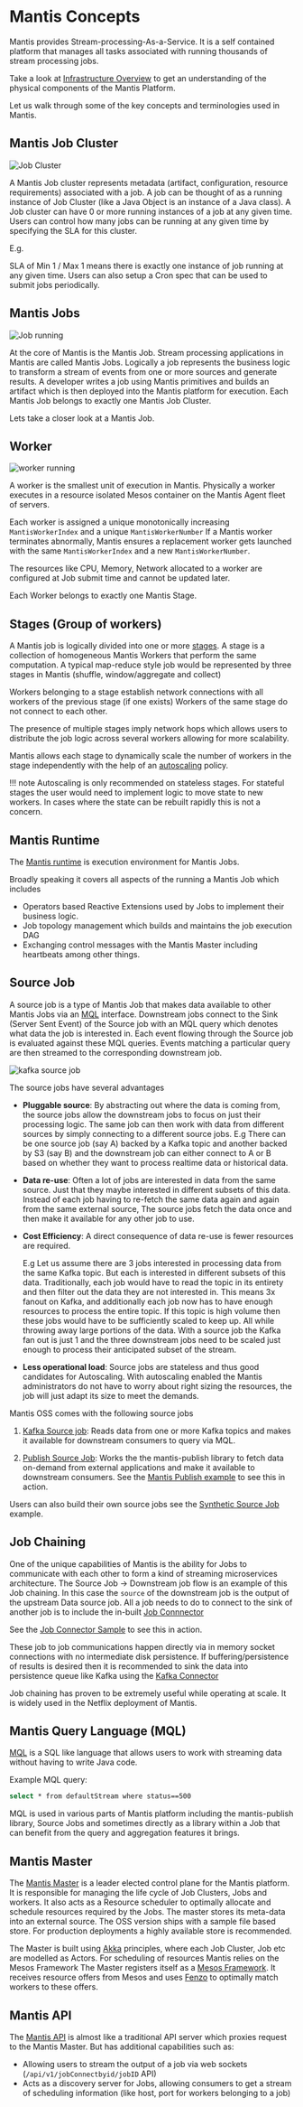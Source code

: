 # Mantis Concepts

Mantis provides Stream-processing-As-a-Service. It is a self contained platform that manages all tasks associated
with running thousands of stream processing jobs. 

Take a look at [Infrastructure Overview](../internals/infrastructure.md) to get an understanding of the physical components
of the Mantis Platform.
 
Let us walk through some of the key concepts and terminologies used in Mantis.

## Mantis Job Cluster

![Job Cluster](../images/sharedmresourcecluster.png)

A Mantis Job cluster represents metadata (artifact, configuration, resource requirements) associated with a job.
A job can be thought of as a running instance of Job Cluster (like a Java Object is an instance of a Java class).
A Job cluster can have 0 or more running instances of a job at any given time. 
Users can control how many jobs can be running at any given time by specifying the SLA for this cluster. 

E.g.

SLA of Min 1 / Max 1 means there is exactly one instance of job running at any given time.
Users can also setup a Cron spec that can be used to submit jobs periodically.

## Mantis Jobs

![Job running](../images/sine_job_running.png)

At the core of Mantis is the Mantis Job.
Stream processing applications in Mantis are called Mantis Jobs. 
Logically a job represents the business logic to transform a stream of events from one or more sources and generate results.
A developer writes a job using Mantis primitives and builds an artifact which is then deployed into the Mantis platform for
execution. 
Each Mantis Job belongs to exactly one Mantis Job Cluster.

Lets take a closer look at a Mantis Job.

## Worker

![worker running](../images/sine_worker_running.png)

A worker is the smallest unit of execution in Mantis. Physically a worker executes in a resource isolated
Mesos container on the Mantis Agent fleet of servers. 

Each worker is assigned a unique monotonically increasing `MantisWorkerIndex` and a unique `MantisWorkerNumber`
If a Mantis worker terminates abnormally, Mantis ensures a replacement worker gets launched with the same
`MantisWorkerIndex` and a new `MantisWorkerNumber`. 

The resources like CPU, Memory, Network allocated to a worker are configured at Job submit time and cannot
be updated later.

Each Worker belongs to exactly one Mantis Stage.

## Stages (Group of workers)

A Mantis job is logically divided into one or more [stages](../developing/writingjobs/stage.md). A stage is a collection
of homogeneous Mantis Workers that perform the same computation. A typical map-reduce style
job would be represented by three stages in Mantis (shuffle, window/aggregate and collect)

Workers belonging to a stage establish network connections with all workers of the previous stage (if one exists)
Workers of the same stage do not connect to each other.

The presence of multiple stages imply network hops which allows users to distribute the job logic across several workers
allowing for more scalability.
 
Mantis allows each stage to dynamically scale the number of workers in the stage independently with the help of an
[autoscaling](../production/autoscaling.md) policy.

!!! note
    Autoscaling is only recommended on stateless stages. For stateful stages the user would need to implement
    logic to move state to new workers. In cases where the state can be rebuilt rapidly this is not a concern.  

## Mantis Runtime

The [Mantis runtime](https://github.com/netflix/mantis) is execution environment for Mantis Jobs. 

Broadly speaking it covers all aspects of the running a Mantis Job which includes

- Operators based Reactive Extensions used by Jobs to implement their business logic. 
- Job topology management which builds and maintains the job execution DAG
- Exchanging control messages with the Mantis Master including heartbeats among other things. 

## Source Job

A source job is a type of Mantis Job that makes data available to other Mantis Jobs via an [MQL](../developing/mql/index.md) interface.
Downstream jobs connect to the Sink (Server Sent Event) of the Source job with an MQL query which denotes what data the job is interested in.
Each event flowing through the Source job is evaluated against these MQL queries.
Events matching a particular query are then streamed to the corresponding downstream job.

![kafka source job](../images/kafka-source-job.png)

The source jobs have several advantages

- **Pluggable source**: By abstracting out where the data is coming from, the source jobs allow the downstream jobs to
focus on just their processing logic. The same job can then work with data from different sources by simply connecting
to a different source jobs.
E.g There can be one source job (say A) backed by a Kafka topic and another backed by S3 (say B)
and the downstream job can either connect to A or B based on whether they want to process realtime data or historical data.

- **Data re-use**: Often a lot of jobs are interested in data from the same source. Just that they maybe interested
in different subsets of this data. Instead of each job having to re-fetch the same data again and again from the same external 
source, The source jobs fetch the data once and then make it available for any other job to use.

- **Cost Efficiency**: A direct consequence of data re-use is fewer resources are required. 

    E.g Let us assume there are 3 jobs interested in processing data from the same Kafka topic. But each is interested in different
    subsets of this data. Traditionally, each job would have to read the topic in its entirety and then filter out the 
    data they are not interested in. This means 3x fanout on Kafka, and additionally each job now has to have enough
    resources to process the entire topic. If this topic is high volume then these jobs would have to be sufficiently 
    scaled to keep up. All while throwing away large portions of the data.
    With a source job the Kafka fan out is just 1 and the three downstream jobs need to be scaled just enough to process
    their anticipated subset of the stream.

- **Less operational load**: Source jobs are stateless and thus good candidates for Autoscaling. With autoscaling
enabled the Mantis administrators do not have to worry about right sizing the resources, the job will just adapt its size
to meet the demands.

Mantis OSS comes with the following source jobs

1. [Kafka Source job](https://github.com/Netflix/mantis-source-jobs/tree/master/kafka-source-job): 
Reads data from one or more Kafka topics and makes it available for downstream consumers to query via MQL.

2. [Publish Source Job](https://github.com/Netflix/mantis-source-jobs/tree/master/publish-source-job):
Works the the mantis-publish library to fetch data on-demand from external applications and make it
available to downstream consumers. See the [Mantis Publish example](./samples/publishsample.md) to see
this in action.

Users can also build their own source jobs see the [Synthetic Source Job](https://github.com/Netflix/mantis-examples/tree/master/synthetic-sourcejob) example.

## Job Chaining

One of the unique capabilities of Mantis is the ability for Jobs to communicate with each other to form a kind of
streaming microservices architecture. The Source Job -> Downstream job flow is an example of this Job chaining. 
In this case the `source` of the downstream job is the output of the upstream Data source job. 
All a job needs to do to connect to the sink of another job is to include the in-built [Job Connnector](https://github.com/Netflix/mantis-connectors/blob/master/mantis-connector-job/src/main/java/io/mantisrx/connector/job/source/JobSource.java)

See the [Job Connector Sample](https://github.com/Netflix/mantis-examples/tree/master/jobconnector-sample) to see this in action.

These job to job communications happen directly via in memory socket connections with no intermediate disk persistence.
If buffering/persistence of results is desired then it is recommended to sink the data into persistence queue like Kafka using
the [Kafka Connector](https://github.com/Netflix/mantis-connectors/blob/master/mantis-connector-kafka/src/main/java/io/mantisrx/connector/kafka/sink/KafkaSink.java)

Job chaining has proven to be extremely useful while operating at scale. It is widely used in the Netflix deployment of Mantis.
  
## Mantis Query Language (MQL)
 
[MQL](../developing/mql/index.md) is a SQL like language that allows users to work with streaming data without having to write Java code.

Example MQL query:
```bash
select * from defaultStream where status==500
```    

MQL is used in various parts of Mantis platform including the mantis-publish library, Source Jobs and sometimes directly
as a library within a Job that can benefit from the query and aggregation features it brings.

## Mantis Master

The [Mantis Master](https://github.com/netflix/mantis-control-plane) is a leader elected control plane for the Mantis platform.
It is responsible for managing the life cycle of Job Clusters, Jobs and workers. It also acts as a Resource scheduler
to optimally allocate and schedule resources required by the Jobs. The master stores its meta-data into an external source.
The OSS version ships with a sample file based store. For production deployments a highly available store is recommended.

The Master is built using [Akka](https://akka.io/) principles, where each Job Cluster, Job etc are modelled as Actors.
For scheduling of resources Mantis relies on the Mesos Framework
The Master registers itself as a [Mesos Framework](https://mesos.apache.org/). It receives resource offers from Mesos
and uses [Fenzo](https://github.com/Netflix/Fenzo/) to optimally match workers to these offers. 

## Mantis API

The [Mantis API](../developing/api/index.md) is almost like a traditional API server which proxies request to the Mantis Master. 
But has additional capabilities such as:
 
- Allowing users to stream the output of a job via web sockets (`/api/v1/jobConnectbyid/jobID` API)
- Acts as a discovery server for Jobs, allowing consumers to get a stream of scheduling information (like host, port for
workers belonging to a job)
